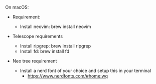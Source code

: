 
On macOS:
 - Requirement:
    - Install neovim: brew install neovim

- Telescope requirements
    - Install ripgrep: brew install ripgrep
    - Install fd: brew install fd

- Neo tree requirement
    - Install a nerd font of your choice and setup this in your terminal
        - https://www.nerdfonts.com/#home:wq
